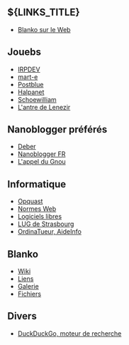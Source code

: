 ## ${LINKS_TITLE}

  * [Blanko sur le Web](https://olivier.dossmann.net/wiki/blankoweb/index "Liste des sites du Blankoworld")

## Jouebs

  * [IRPDEV](http://www.irpdev.fr/ "Le blog d'IRPDEV")
  * [mart-e](http://mart-e.be/ "about life, linux and everything")
  * [Postblue](http://postblue.info/ "Le blog de Postblue")
  * [Halpanet](http://www.halpanet.org/ "Découvrir la liberté informatique avec Halpanet")
  * [Schoewilliam](http://schoewilliam.legtux.org/ "Carnet web d'un habitant de la banquise GNU/Linuxienne.")
  * [L'antre de Lenezir](http://blog.lenezir.fr/ "Les péripéties d'un linuxien sur frugalware")

<!-- Useless links
<a href="http://thebubblelove10.skyrock.com/" title="Journal de Frenchlover">Frenchlover</a><br />
<a href="http://zmeuh.net/" title="Oh la vache !">Zmeuh.NET</a><br />
<a href="http://dany-the-red.net/" title="Le blog de Dany the red">Dany the Red</a><br />
<a href="http://12.dud-t.org/" title="D Weblog System">D Weblog System</a><br />
<a href="http://blog.upyum.com/" title="Le Bar à Kooda">Bar à Kooda</a><br />
-->

## Nanoblogger préférés

  * [Deber](http://oceamer.com/~interlude/ "Journal du projet de Deber")
  * [Nanoblogger FR](http://oceamer.com/~nanoblogger/ "Le site non officiel francophone du c&eacute;l&egrave;bre outil de publication en mode console : Nanoblogger")
  * [L'appel du Gnou](http://blog.wolf.am/ "Le blog d'un vadrouilleur libre, explorateur de gnu/linux et d'autres horizons")

## Informatique

  * [Opquast](http://reporting.opquast.com/fr/ "Site pour &eacute;valuer l'accessibilit&eacute; de votre site internet")
  * [Normes Web](http://openweb.eu.org/ "Visiter le site de Tristan Nitot concernant les normes Web")
  * [Logiciels libres](http://www.framasoft.net/ "Aller sur le site Framasoft qui rassemble une liste faramineuse de logiciels libres")
  * [LUG de Strasbourg](http://tux.u-strasbg.fr/ "Site du groupe d'utilisateurs Linux de Strasbourg")
  * [OrdinaTueur, AideInfo](http://forums.ordinatueur.org/portal.php "Visiter le forum d'aide informatique nomm&eacute; Ordinatueur")

## Blanko

  * [Wiki](http://olivier.dossmann.net/wiki/ "Le Wiki de Blanko")
  * [Liens](http://olivier.dossmann.net/liens/ "Les BlankoLiens")
  * [Galerie](http://images.dossmann.net/ "D&eacute;couvrir la galerie Blankoesque")
  * [Fichiers](http://vampiris.me/fichiers/ "Serveur de fichiers de Blanko")

## Divers

  * [DuckDuckGo, moteur de recherche](https://duckduckgo.com/ "DDG, moteur de recherche")
